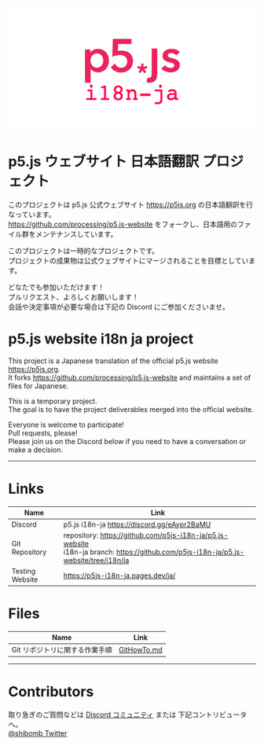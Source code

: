 ![p5.js website i18n ja project](./profile/assets/images/p5js-website-ja-jp-640x320.png)

# p5.js ウェブサイト 日本語翻訳 プロジェクト

このプロジェクトは p5.js 公式ウェブサイト https://p5js.org の日本語翻訳を行なっています。  
https://github.com/processing/p5.js-website をフォークし、日本語用のファイル群をメンテナンスしています。

このプロジェクトは一時的なプロジェクトです。  
プロジェクトの成果物は公式ウェブサイトにマージされることを目標としています。

どなたでも参加いただけます！  
プルリクエスト、よろしくお願いします！  
会話や決定事項が必要な場合は下記の Discord にご参加くださいませ。

# p5.js website i18n ja project

This project is a Japanese translation of the official p5.js website https://p5js.org.  
It forks https://github.com/processing/p5.js-website and maintains a set of files for Japanese.

This is a temporary project.  
The goal is to have the project deliverables merged into the official website.

Everyone is welcome to participate!  
Pull requests, please!  
Please join us on the Discord below if you need to have a conversation or make a decision.

---

# Links

| Name            | Link                                                                                                                            |
| --------------- | ------------------------------------------------------------------------------------------------------------------------------- |
| Discord         | p5.js i18n-ja https://discord.gg/eAypr2BaMU                                                                                     |
| Git Repository  | repository: https://github.com/p5js-i18n-ja/p5.js-website <br> i18n-ja branch: https://github.com/p5js-i18n-ja/p5.js-website/tree/i18n/ja |
| Testing Website | https://p5js-i18n-ja.pages.dev/ja/                                                                                               |

# Files

| Name                           | Link                         |
| ------------------------------ | ---------------------------- |
| Git リポジトリに関する作業手順 | [GitHowTo.md](./GitHowTo.md) |

---

# Contributors

取り急ぎのご質問などは [Discord コミュニティ](https://discord.gg/eAypr2BaMU) または 下記コントリビュータへ。  
[@shibomb Twitter](https://twitter.com/shibombxyz)
